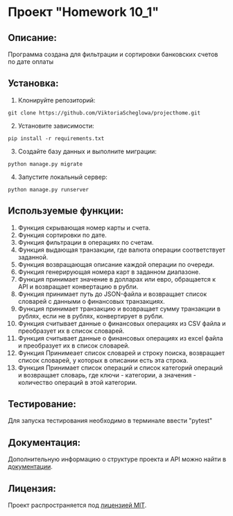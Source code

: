 # Проект "Homework 10_1"

## Описание:

Программа создана для фильтрации и сортировки банковских счетов по дате оплаты
## Установка:

1. Клонируйте репозиторий:
```
git clone https://github.com/ViktoriaScheglowa/projecthome.git
```

2. Установите зависимости:
```
pip install -r requirements.txt
```

3. Создайте базу данных и выполните миграции:
```
python manage.py migrate
```

4. Запустите локальный сервер:
```
python manage.py runserver
```
## Используемые функции:

1. Функция скрывающая номер карты и счета.
2. Функция сортировки по дате.
3. Функция фильтрации в операциях по счетам.
4. Функция выдающая транзакции, где валюта операции соответствует заданной.
5. Функция возвращающая описание каждой операции по очереди.
6. Функция генерирующая номера карт в заданном диапазоне.
7. Функция принимает значение в долларах или евро, обращается к API и возвращает конвертацию в рубли.
8. Функция принимает путь до JSON-файла и возвращает список словарей с данными о финансовых транзакциях.
9. Функция принимает транзакцию и возвращает сумму транзакции в рублях, если не в рублях, конвертирует в рубли. 
10. Функция считывает данные о финансовых операциях из CSV файла и преобразует их в список словарей.
11. Функция считывает данные о финансовых операциях из excel файла и преобразует их в список словарей.
12. Функция Принимеает список словарей и строку поиска, возвращает список словарей, у которых в описании есть эта строка.
13. Функция Принимает список операций и список категорий операций и возвращает словарь,
    где ключи - категории, а значения - количество операций в этой категории.


## Тестирование:

Для запуска тестирования необходимо в терминале ввести "pytest"

## Документация:

Дополнительную информацию о структуре проекта и API можно найти в [документации](docs/README.md).

## Лицензия:

Проект распространяется под [лицензией MIT](LICENSE).
